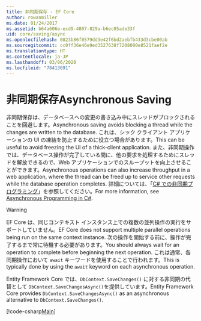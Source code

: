 ```yaml
---
title: 非同期保存 - EF Core
author: rowanmiller
ms.date: 01/24/2017
ms.assetid: b64a606e-ecd9-4807-829a-b6ec05ade33f
uid: core/saving/async
ms.openlocfilehash: 0823b86f0579dd3e42f6bd2aebfb433d3cbe00ab
ms.sourcegitcommit: cc0ff36e46e9ed3527638f7208000e8521faef2e
ms.translationtype: HT
ms.contentlocale: ja-JP
ms.lasthandoff: 03/06/2020
ms.locfileid: "78413691"
---
```

# <a name="asynchronous-saving"></a><span data-ttu-id="2966b-102">非同期保存</span><span class="sxs-lookup"><span data-stu-id="2966b-102">Asynchronous Saving</span></span>

<span data-ttu-id="2966b-103">非同期保存は、データベースへの変更の書き込み中にスレッドがブロックされることを回避します。</span><span class="sxs-lookup"><span data-stu-id="2966b-103">Asynchronous saving avoids blocking a thread while the changes are written to the database.</span></span> <span data-ttu-id="2966b-104">これは、シック クライアント アプリケーションの UI の凍結を防止するために役立つ場合があります。</span><span class="sxs-lookup"><span data-stu-id="2966b-104">This can be useful to avoid freezing the UI of a thick-client application.</span></span> <span data-ttu-id="2966b-105">また、非同期操作では、データベース操作が完了している間に、他の要求を処理するためにスレッドを解放できるので、Web アプリケーションでのスループットを向上させることができます。</span><span class="sxs-lookup"><span data-stu-id="2966b-105">Asynchronous operations can also increase throughput in a web application, where the thread can be freed up to service other requests while the database operation completes.</span></span> <span data-ttu-id="2966b-106">詳細については、「[C# での非同期プログラミング](https://docs.microsoft.com/dotnet/csharp/async)」を参照してください。</span><span class="sxs-lookup"><span data-stu-id="2966b-106">For more information, see [Asynchronous Programming in C#](https://docs.microsoft.com/dotnet/csharp/async).</span></span>

> [!WARNING]  
> <span data-ttu-id="2966b-107">EF Core は、同じコンテキスト インスタンス上での複数の並列操作の実行をサポートしていません。</span><span class="sxs-lookup"><span data-stu-id="2966b-107">EF Core does not support multiple parallel operations being run on the same context instance.</span></span> <span data-ttu-id="2966b-108">次の操作を開始する前に、操作が完了するまで常に待機する必要があります。</span><span class="sxs-lookup"><span data-stu-id="2966b-108">You should always wait for an operation to complete before beginning the next operation.</span></span> <span data-ttu-id="2966b-109">これは通常、各同期操作において `await` キーワードを使用することで行われます。</span><span class="sxs-lookup"><span data-stu-id="2966b-109">This is typically done by using the `await` keyword on each asynchronous operation.</span></span>

<span data-ttu-id="2966b-110">Entity Framework Core では、`DbContext.SaveChanges()` に対する非同期の代替として `DbContext.SaveChangesAsync()`を提供しています。</span><span class="sxs-lookup"><span data-stu-id="2966b-110">Entity Framework Core provides `DbContext.SaveChangesAsync()` as an asynchronous alternative to `DbContext.SaveChanges()`.</span></span>

[!code-csharp[Main](../../../samples/core/Saving/Async/Sample.cs#Sample)]
